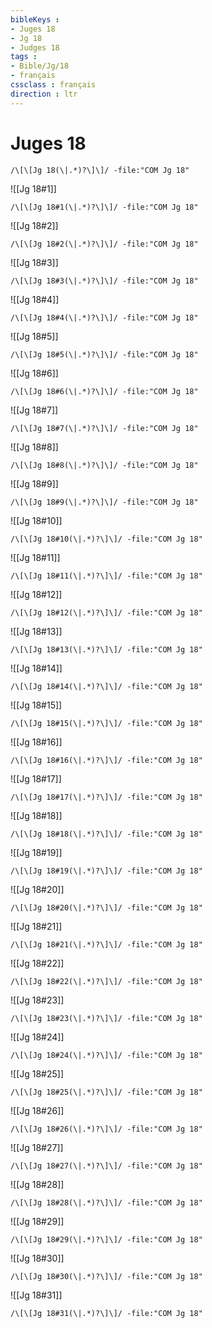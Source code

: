 ```yaml
---
bibleKeys : 
- Juges 18
- Jg 18
- Judges 18
tags : 
- Bible/Jg/18
- français
cssclass : français
direction : ltr
---
```


# Juges 18

```query
/\[\[Jg 18(\|.*)?\]\]/ -file:"COM Jg 18"
```



![[Jg 18#1]]

```query
/\[\[Jg 18#1(\|.*)?\]\]/ -file:"COM Jg 18"
```

![[Jg 18#2]]

```query
/\[\[Jg 18#2(\|.*)?\]\]/ -file:"COM Jg 18"
```

![[Jg 18#3]]

```query
/\[\[Jg 18#3(\|.*)?\]\]/ -file:"COM Jg 18"
```

![[Jg 18#4]]

```query
/\[\[Jg 18#4(\|.*)?\]\]/ -file:"COM Jg 18"
```

![[Jg 18#5]]

```query
/\[\[Jg 18#5(\|.*)?\]\]/ -file:"COM Jg 18"
```

![[Jg 18#6]]

```query
/\[\[Jg 18#6(\|.*)?\]\]/ -file:"COM Jg 18"
```

![[Jg 18#7]]

```query
/\[\[Jg 18#7(\|.*)?\]\]/ -file:"COM Jg 18"
```

![[Jg 18#8]]

```query
/\[\[Jg 18#8(\|.*)?\]\]/ -file:"COM Jg 18"
```

![[Jg 18#9]]

```query
/\[\[Jg 18#9(\|.*)?\]\]/ -file:"COM Jg 18"
```

![[Jg 18#10]]

```query
/\[\[Jg 18#10(\|.*)?\]\]/ -file:"COM Jg 18"
```

![[Jg 18#11]]

```query
/\[\[Jg 18#11(\|.*)?\]\]/ -file:"COM Jg 18"
```

![[Jg 18#12]]

```query
/\[\[Jg 18#12(\|.*)?\]\]/ -file:"COM Jg 18"
```

![[Jg 18#13]]

```query
/\[\[Jg 18#13(\|.*)?\]\]/ -file:"COM Jg 18"
```

![[Jg 18#14]]

```query
/\[\[Jg 18#14(\|.*)?\]\]/ -file:"COM Jg 18"
```

![[Jg 18#15]]

```query
/\[\[Jg 18#15(\|.*)?\]\]/ -file:"COM Jg 18"
```

![[Jg 18#16]]

```query
/\[\[Jg 18#16(\|.*)?\]\]/ -file:"COM Jg 18"
```

![[Jg 18#17]]

```query
/\[\[Jg 18#17(\|.*)?\]\]/ -file:"COM Jg 18"
```

![[Jg 18#18]]

```query
/\[\[Jg 18#18(\|.*)?\]\]/ -file:"COM Jg 18"
```

![[Jg 18#19]]

```query
/\[\[Jg 18#19(\|.*)?\]\]/ -file:"COM Jg 18"
```

![[Jg 18#20]]

```query
/\[\[Jg 18#20(\|.*)?\]\]/ -file:"COM Jg 18"
```

![[Jg 18#21]]

```query
/\[\[Jg 18#21(\|.*)?\]\]/ -file:"COM Jg 18"
```

![[Jg 18#22]]

```query
/\[\[Jg 18#22(\|.*)?\]\]/ -file:"COM Jg 18"
```

![[Jg 18#23]]

```query
/\[\[Jg 18#23(\|.*)?\]\]/ -file:"COM Jg 18"
```

![[Jg 18#24]]

```query
/\[\[Jg 18#24(\|.*)?\]\]/ -file:"COM Jg 18"
```

![[Jg 18#25]]

```query
/\[\[Jg 18#25(\|.*)?\]\]/ -file:"COM Jg 18"
```

![[Jg 18#26]]

```query
/\[\[Jg 18#26(\|.*)?\]\]/ -file:"COM Jg 18"
```

![[Jg 18#27]]

```query
/\[\[Jg 18#27(\|.*)?\]\]/ -file:"COM Jg 18"
```

![[Jg 18#28]]

```query
/\[\[Jg 18#28(\|.*)?\]\]/ -file:"COM Jg 18"
```

![[Jg 18#29]]

```query
/\[\[Jg 18#29(\|.*)?\]\]/ -file:"COM Jg 18"
```

![[Jg 18#30]]

```query
/\[\[Jg 18#30(\|.*)?\]\]/ -file:"COM Jg 18"
```

![[Jg 18#31]]

```query
/\[\[Jg 18#31(\|.*)?\]\]/ -file:"COM Jg 18"
```

